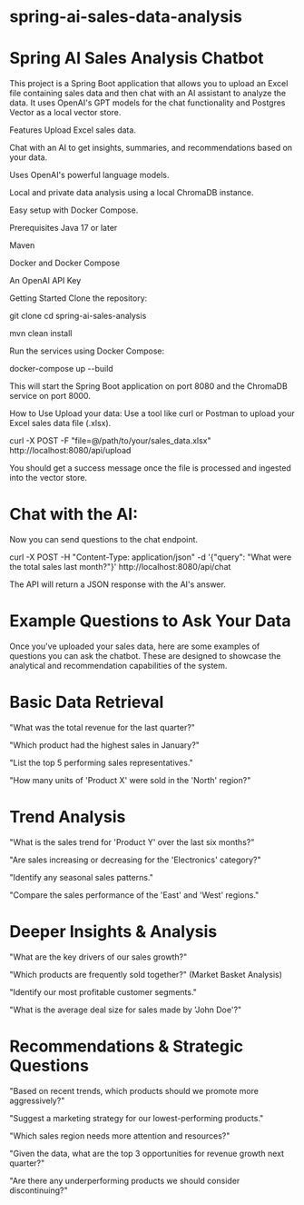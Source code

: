 # spring-ai-sales-data-analysis

# Spring AI Sales Analysis Chatbot
This project is a Spring Boot application that allows you to upload an Excel file containing sales data and then chat with an AI assistant to analyze the data. It uses OpenAI's GPT models for the chat functionality and Postgres Vector as a local vector store.

Features
Upload Excel sales data.

Chat with an AI to get insights, summaries, and recommendations based on your data.

Uses OpenAI's powerful language models.

Local and private data analysis using a local ChromaDB instance.

Easy setup with Docker Compose.

Prerequisites
Java 17 or later

Maven

Docker and Docker Compose

An OpenAI API Key

Getting Started
Clone the repository:

git clone <repository-url>
cd spring-ai-sales-analysis

mvn clean install

Run the services using Docker Compose:

docker-compose up --build

This will start the Spring Boot application on port 8080 and the ChromaDB service on port 8000.

How to Use
Upload your data:
Use a tool like curl or Postman to upload your Excel sales data file (.xlsx).

curl -X POST -F "file=@/path/to/your/sales_data.xlsx" http://localhost:8080/api/upload

You should get a success message once the file is processed and ingested into the vector store.

# Chat with the AI:
Now you can send questions to the chat endpoint.

curl -X POST -H "Content-Type: application/json" -d '{"query": "What were the total sales last month?"}' http://localhost:8080/api/chat

The API will return a JSON response with the AI's answer.

# Example Questions to Ask Your Data
Once you've uploaded your sales data, here are some examples of questions you can ask the chatbot. These are designed to showcase the analytical and recommendation capabilities of the system.

# Basic Data Retrieval
"What was the total revenue for the last quarter?"

"Which product had the highest sales in January?"

"List the top 5 performing sales representatives."

"How many units of 'Product X' were sold in the 'North' region?"

# Trend Analysis
"What is the sales trend for 'Product Y' over the last six months?"

"Are sales increasing or decreasing for the 'Electronics' category?"

"Identify any seasonal sales patterns."

"Compare the sales performance of the 'East' and 'West' regions."

# Deeper Insights & Analysis
"What are the key drivers of our sales growth?"

"Which products are frequently sold together?" (Market Basket Analysis)

"Identify our most profitable customer segments."

"What is the average deal size for sales made by 'John Doe'?"

# Recommendations & Strategic Questions
"Based on recent trends, which products should we promote more aggressively?"

"Suggest a marketing strategy for our lowest-performing products."

"Which sales region needs more attention and resources?"

"Given the data, what are the top 3 opportunities for revenue growth next quarter?"

"Are there any underperforming products we should consider discontinuing?"

